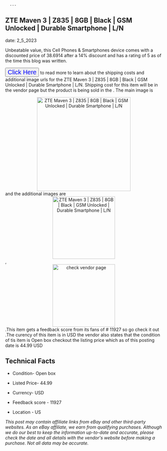  
      ---
      

 ## ZTE Maven 3 | Z835 | 8GB | Black | GSM Unlocked | Durable Smartphone | L/N 

 

      

date: 2_5_2023
     

    
      

Unbeatable value, this Cell Phones & Smartphones device comes with a discounted price of 38.6914 after a 14% discount and has a rating of  5 as of the time this blog was written.

 <button style="font-size:20px;color:blue" onclick="window.location.href = 'https://www.ebay.com/itm/185312513510?hash=item2b257c8de6%3Ag%3AP-UAAOSwde1f9dg8&amdata=enc%3AAQAHAAAA4DyHMiSYUzZZB3EvQ0uoGR3lMpwAybCoL1IPa4LH7PCbESkIRNuXckOHqBqtPzQfe%2BCwRnZifZHo4oqGCmIKE%2BYU%2FrR1y5rc3Q1PX%2BeV8SKnSEwWzg0%2Fmjgzd8jxncRyljFMRMWTzDJymQ5zum%2Ff1FE29KWJbWRnWxyQS2LGiPYtkBvQ%2FG2Ucq7gr058da%2F%2F%2BMh%2FITg7ZselIu13qOjgjOsUimyhDpJGpeIs%2BGKBxIap5xFuAi7mhQFCnrrx6cUSew3c9AFYc8wey2rzMmpi5J%2Fxg57ZKJM4%2BlyMzgKtT3%2FZ&mkevt=1&mkcid=1&mkrid=711-53200-19255-0&campid=%253CePNCampaignId%253E&customid=%253CreferenceId%253E&toolid=10049'">Click Here</button>  to read more to learn about the shipping costs and additional image urls for the ZTE Maven 3 | Z835 | 8GB | Black | GSM Unlocked | Durable Smartphone | L/N. Shipping cost for this item will be in the vendor page but the product is being sold in the . The main image is <div style="text-align:center;"><img onclick="window.location.href = 'https://www.ebay.com/itm/185312513510?hash=item2b257c8de6%3Ag%3AP-UAAOSwde1f9dg8&amdata=enc%3AAQAHAAAA4DyHMiSYUzZZB3EvQ0uoGR3lMpwAybCoL1IPa4LH7PCbESkIRNuXckOHqBqtPzQfe%2BCwRnZifZHo4oqGCmIKE%2BYU%2FrR1y5rc3Q1PX%2BeV8SKnSEwWzg0%2Fmjgzd8jxncRyljFMRMWTzDJymQ5zum%2Ff1FE29KWJbWRnWxyQS2LGiPYtkBvQ%2FG2Ucq7gr058da%2F%2F%2BMh%2FITg7ZselIu13qOjgjOsUimyhDpJGpeIs%2BGKBxIap5xFuAi7mhQFCnrrx6cUSew3c9AFYc8wey2rzMmpi5J%2Fxg57ZKJM4%2BlyMzgKtT3%2FZ&mkevt=1&mkcid=1&mkrid=711-53200-19255-0&campid=%253CePNCampaignId%253E&customid=%253CreferenceId%253E&toolid=10049';" src="https://i.ebayimg.com/thumbs/images/g/P-UAAOSwde1f9dg8/s-l225.jpg" alt="ZTE Maven 3 | Z835 | 8GB | Black | GSM Unlocked | Durable Smartphone | L/N" style="width:300px; height:auto;object-fit:contain;" /></div> and the additional images are <div style="text-align:center;"><img onclick="window.location.href = 'https://www.ebay.com/itm/185312513510?hash=item2b257c8de6%3Ag%3AP-UAAOSwde1f9dg8&amdata=enc%3AAQAHAAAA4DyHMiSYUzZZB3EvQ0uoGR3lMpwAybCoL1IPa4LH7PCbESkIRNuXckOHqBqtPzQfe%2BCwRnZifZHo4oqGCmIKE%2BYU%2FrR1y5rc3Q1PX%2BeV8SKnSEwWzg0%2Fmjgzd8jxncRyljFMRMWTzDJymQ5zum%2Ff1FE29KWJbWRnWxyQS2LGiPYtkBvQ%2FG2Ucq7gr058da%2F%2F%2BMh%2FITg7ZselIu13qOjgjOsUimyhDpJGpeIs%2BGKBxIap5xFuAi7mhQFCnrrx6cUSew3c9AFYc8wey2rzMmpi5J%2Fxg57ZKJM4%2BlyMzgKtT3%2FZ&mkevt=1&mkcid=1&mkrid=711-53200-19255-0&campid=%253CePNCampaignId%253E&customid=%253CreferenceId%253E&toolid=10049';" src="https://i.ebayimg.com/images/g/P-UAAOSwde1f9dg8/s-l500.jpg" alt="ZTE Maven 3 | Z835 | 8GB | Black | GSM Unlocked | Durable Smartphone | L/N" style="width:200px; height:auto;object-fit:contain;" /></div>,<div style="text-align:center;"><img onclick="window.location.href = 'https://www.ebay.com/itm/185312513510?hash=item2b257c8de6%3Ag%3AP-UAAOSwde1f9dg8&amdata=enc%3AAQAHAAAA4DyHMiSYUzZZB3EvQ0uoGR3lMpwAybCoL1IPa4LH7PCbESkIRNuXckOHqBqtPzQfe%2BCwRnZifZHo4oqGCmIKE%2BYU%2FrR1y5rc3Q1PX%2BeV8SKnSEwWzg0%2Fmjgzd8jxncRyljFMRMWTzDJymQ5zum%2Ff1FE29KWJbWRnWxyQS2LGiPYtkBvQ%2FG2Ucq7gr058da%2F%2F%2BMh%2FITg7ZselIu13qOjgjOsUimyhDpJGpeIs%2BGKBxIap5xFuAi7mhQFCnrrx6cUSew3c9AFYc8wey2rzMmpi5J%2Fxg57ZKJM4%2BlyMzgKtT3%2FZ&mkevt=1&mkcid=1&mkrid=711-53200-19255-0&campid=%253CePNCampaignId%253E&customid=%253CreferenceId%253E&toolid=10049';" src="https://origin-galleryplus.ebayimg.com/ws/web/185312513510_2_0_1/225x225.jpg,https://origin-galleryplus.ebayimg.com/ws/web/185312513510_3_0_1/225x225.jpg,https://origin-galleryplus.ebayimg.com/ws/web/185312513510_4_0_1/225x225.jpg" alt="check vendor page" style="width:200px; height:auto;object-fit:contain;"/></div>.This item gets a feedback score from its fans of # 11927 so go check it out .The curency of this item is in USD the vendor also states that the condition of tis item is Open box checkout the listing price which as of this posting date is  44.99 USD 


      
      

 ## Technical Facts 



      

 - Condition- Open box 


      

 - Listed Price- 44.99 


      

 - Currency- USD 


      

 - Feedback score - 11927 


      

 - Location - US 



      

*_This post may contain affiliate links from eBay and other third-party websites. As an eBay affiliate, we earn from qualifying purchases. Although we do our best to keep the information up-to-date and accurate, please check the date and all details with the vendor's website before making a purchase. Not all data may be accurate._*



      
      